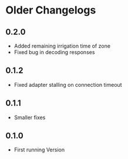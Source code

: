 # Older Changelogs
## 0.2.0

-   Added remaining irrigation time of zone
-   Fixed bug in decoding responses

## 0.1.2

-   Fixed adapter stalling on connection timeout

## 0.1.1

-   Smaller fixes

## 0.1.0

-   First running Version

